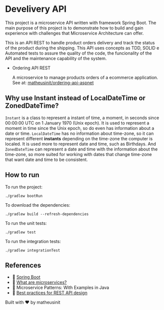 # Develivery API

This project is a microservice API written with framework Spring Boot. The main purpose of this project is to 
demonstrate how to build and gain experience with challenges that Microservice Architecture can offer.

This is an API REST to handle product orders delivery and track the status of the product during the shipping. This API uses concepts as TDD, SOLID e Automated tests to
assure the quality of the code, the funcionality of the API and the maintenance capability of the system.

 - Ordering API REST

    A microservice to manage products orders of a ecommerce application. See at: [matheusinit/ordering-api-aspnet](https://github.com/matheusinit/ordering-api-aspnet)

## Why use Instant instead of LocalDateTime or ZonedDateTime?

`Instant` is a class to represent a instant of time, a moment, in seconds since 00:00:00 UTC on 1 January 1970 (Unix epoch). It is used to represent a moment in time since the 
Unix epoch, so do even has information about a date or time. `LocalDateTime` has no information about time-zone, so it can represent different **instants** depending on 
the time-zone the computer is localed. It is used more to represent date and time, such as Birthdays. And `ZonedDateTime` can represent a date and time with the information 
about the time-zone, so more suited for working with dates that change time-zone that want date and time to be consistent.

## How to run

To run the project:

    ./gradlew bootRun

To download the dependencies:

    ./gradlew build --refresh-dependencies

To run the unit tests:
    
    ./gradlew test

To run the integration tests:

    ./gradlew integrationTest


## References

 - :link: [Spring Boot](https://spring.io/guides/gs/spring-boot/)
 - :link: [What are microservices?](https://microservices.io/index.html)
 - :book: Microservice Patterns: With Examples in Java
 - :link: [Best practices for REST API design](https://stackoverflow.blog/2020/03/02/best-practices-for-rest-api-design/)

 Built with :heart: by matheusinit

